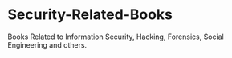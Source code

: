 # Security-Related-Books
Books Related to Information Security, Hacking, Forensics, Social Engineering and others.

